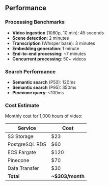 ## Performance

### Processing Benchmarks

- **Video ingestion** (1080p, 10 min): 45 seconds
- **Scene detection**: 2 minutes
- **Transcription** (Whisper base): 3 minutes
- **Embedding generation**: 1 minute
- **End-to-end processing**: ~7 minutes
- **Concurrent processing**: 50+ videos

### Search Performance

- **Semantic search** (P50): 120ms
- **Semantic search** (P95): 350ms
- **Pinecone query**: <100ms

### Cost Estimate

Monthly cost for 1,000 hours of video:

| Service | Cost |
|---------|------|
| S3 Storage | $23 |
| PostgreSQL RDS | $60 |
| ECS Fargate | $120 |
| Pinecone | $70 |
| Data Transfer | $30 |
| **Total** | **~$303/month** |